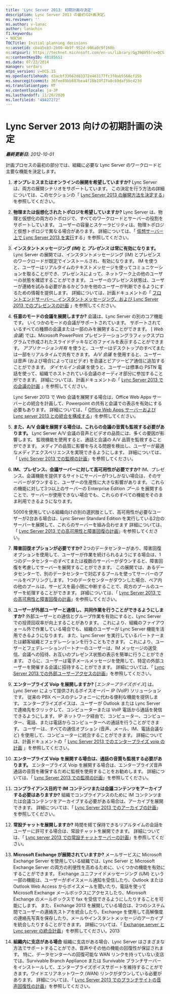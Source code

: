 ```yaml
---
title: 'Lync Server 2013: 初期計画の決定'
description: Lync Server 2013 の最初の計画決定。
ms.reviewer: ''
ms.author: v-lanac
author: lanachin
f1.keywords:
- NOCSH
TOCTitle: Initial planning decisions
ms:assetid: cbaa5cb3-2b00-4b9f-952d-986a0c9f160b
ms:mtpsurl: https://technet.microsoft.com/en-us/library/Gg398855(v=OCS.15)
ms:contentKeyID: 48185651
ms.date: 07/23/2014
manager: serdars
mtps_version: v=OCS.15
ms.openlocfilehash: d3acbf33662d83372e463177fc3f0ab5568cf15b
ms.sourcegitcommit: 36fee89bb887bea4f18b19f17a8c69daf5bc423d
ms.translationtype: MT
ms.contentlocale: ja-JP
ms.lasthandoff: 11/26/2020
ms.locfileid: "49427272"
---
```

# <a name="initial-planning-decisions-for-lync-server-2013"></a>Lync Server 2013 向けの初期計画の決定

<div data-xmlns="http://www.w3.org/1999/xhtml">

<div class="topic" data-xmlns="http://www.w3.org/1999/xhtml" data-msxsl="urn:schemas-microsoft-com:xslt" data-cs="https://msdn.microsoft.com/">

<div data-asp="https://msdn2.microsoft.com/asp">



</div>

<div id="mainSection">

<div id="mainBody">

<span> </span>

_**最終更新日:** 2012-10-01_

計画プロセスの最初の部分では、組織に必要な Lync Server のワークロードと主要な機能を決定します。

1.  **オンプレミスまたはオンラインの展開を希望していますか?**   Lync Server は、両方の展開シナリオをサポートしています。 この決定を行う方法の詳細については、このセクションの「 [Lync Server 2013 の展開方法を決定する](lync-server-2013-deciding-how-to-deploy-microsoft-lync.md)」を参照してください。

2.  **物理または仮想化されたトポロジを希望していますか?**   Lync Server は、物理と仮想化の両方のトポロジで、すべてのワークロードとサーバーの役割をサポートしています。 ユーザーの容量とスケーラビリティは、物理トポロジと仮想トポロジで異なる場合があります。 詳細については、「 [仮想サーバー上で Lync Server 2013 を実行](lync-server-2013-running-lync-server-on-virtual-servers.md)する」を参照してください。

3.  **インスタントメッセージング *(IM)* と *プレゼンス* は常に有効になります。**   Lync Server の展開では、インスタントメッセージング (IM) とプレゼンスのワークロードが既定でインストールされ、有効になります。 IM を使うと、ユーザーはリアルタイムのテキストメッセージを使ってコミュニケーションを取ることができ、プレゼンスによって、ネットワーク上の他のユーザーの状態を確認することができます。 ユーザーのプレゼンス状態は、ユーザーが連絡を試みる必要があるかどうかを他のユーザーが判断できるようにするための情報を提供します。 詳細については、計画ドキュメントの「 [フロントエンドサーバー、インスタントメッセージング、および Lync Server 2013 でのプレゼンスの計画](lync-server-2013-planning-for-front-end-servers-instant-messaging-and-presence.md) 」を参照してください。

4.  **任意のモードの会議を展開しますか?**   会議は、Lync Server の別のコア機能です。 いくつかのモードの会議がサポートされています。 サポートされているすべての種類の会議または一部のみを展開することができます。 [ *Web 会議*] では、Microsoft PowerPoint プレゼンテーショングラフィックスプログラムで作成されたスライドデッキなどのファイルを表示することができます。 *アプリケーション共有* を使うと、ユーザーはデスクトップのすべてまたは一部をリアルタイムで共有できます。 *A/V 会議* を使用すると、ユーザーは音声 (および場合によってはビデオ) を会議とピアツーピア通信に追加することができます。 *ダイヤルイン会議* を使うと、ユーザーは標準の PSTN 電話を使って、組織でホストされている会議のオーディオ部分に参加することができます。 詳細については、計画ドキュメントの「 [Lync Server 2013 での会議の計画](lync-server-2013-planning-for-conferencing.md) 」を参照してください。
    
    Lync Server 2013 で Web 会議を展開する場合は、Office Web Apps サーバーとの統合を計画して、Powerpoint の共有と会議での表示を有効にする必要もあります。 詳細については、「 [Office Web Apps サーバーおよび Lync server 2013 との統合を構成する](lync-server-2013-enabling-office-web-apps-server-and-lync-server-2013.md)」を参照してください。

5.  **また、A/V 会議を展開する場合は、これらの会議の音質も監視する必要があります。**   Lync Server A/V 会議の音声とビデオの品質には、多くの要因が影響します。 監視機能を使用すると、通話と会議の A/V 品質を監視することができます。 メディアの品質に影響を与える問題を検出し、ユーザーが最適なメディアエクスペリエンスを実現できるようにします。 詳細については、「 [Lync Server 2013 での監視の計画](lync-server-2013-planning-for-monitoring.md)」を参照してください。

6.  **IM、プレゼンス、会議サーバーに対して高可用性が必要ですか?**   IM、プレゼンス、会議機能を提供するサイトにサーバーが1つしかない場合は、そのサーバーがダウンすると、ユーザーの生産性に大きな影響があります。 これらの機能に対して3つ以上のサーバーの Enterprise Edition *プール* を展開することで、サーバーが使用できない場合でも、これらのすべての機能をそのまま利用できるようになります。
    
    5000を使用している組織向けの別の選択肢として、高可用性が必要なユーザーが2台ある場合は、Lync Server Standard Edition を実行している2台のサーバーを展開して、これらのサーバーを組み合わせます 詳細については、「 [Lync Server 2013 での高可用性と障害回復の計画](lync-server-2013-planning-for-high-availability-and-disaster-recovery.md)」を参照してください。

7.  **障害回復オプションが必要ですか?**   2つのデータセンターがあり、障害回復オプションを使用して、ユーザーが作業を続けられるようにする場合は、1つのデータセンターのすべてまたは複数のサーバーがダウンすると、障害回復を考慮してサーバーを展開することができます。 この展開では、あるデータセンターで、別のデータセンターで対応するプールを使ってサーバーのプールをペアリングします。 1つのデータセンターがダウンした場合、ペア内の他のプールは、サービスを最小限に中断することで、両方のプールのユーザーを処理することができます。 詳細については、「 [Lync Server 2013 での高可用性と障害回復の計画](lync-server-2013-planning-for-high-availability-and-disaster-recovery.md)」を参照してください。

8.  **ユーザーが外部ユーザーと通信し、共同作業を行うことができるようにしますか?**   外部ユーザーとの通信とグループ作業を有効にすると、Lync Server での投資回収率が向上することがあります。 これにより、組織のファイアウォール外で作業している場合でも、組織のユーザーが Lync Server 機能を活用できるようになります。 また、Lync Server を実行しているパートナーまたは顧客組織とフェデレーションを行うこともできます。 これにより、ユーザーとフェデレーションパートナーのユーザーは、IM メッセージの送受信、会議への招待、お互いのプレゼンス状態の表示を簡単に行うことができます。 さらに、ユーザーは電子メールメッセージを使用して、特定の外部ユーザーを開催する会議に招待することができます。 詳細については、「 [Lync Server 2013 での外部ユーザーアクセスの計画](lync-server-2013-planning-for-external-user-access.md)」を参照してください。

9.  **エンタープライズ Voip を展開しますか?**    [*エンタープライズボイス*] は、Lync Server によって提供されるボイスオーバー IP (VoIP) ソリューションです。 従来の PBX ベースのテレフォニーに代わる便利な機能を提供します。 エンタープライズボイスは、ユーザーが Outlook または Lync Server で連絡先をクリックして、コンピューターまたは VoIP 電話から通話を発信できるようにします。 IP ネットワーク経由で、コンピューター、コンピューター、電話、または電話からコンピューターへの通話を行うことができます。 ユーザーは、すべての通信オプション (音声、メール、IM、電話会議など) を使用して、コンピューターに統合することができます。 詳細については、計画ドキュメントの「 [Lync Server 2013 でのエンタープライズ voip の計画](lync-server-2013-planning-for-enterprise-voice.md) 」を参照してください。

10. **エンタープライズ Voip を展開する場合は、通話の音質も監視する必要があります。**   エンタープライズ Voip を展開する場合は、エンタープライズ音声通話の音質を確保するために監視を使用することをお勧めします。 詳細については、「 [Lync Server 2013 での監視の計画](lync-server-2013-planning-for-monitoring.md)」を参照してください。

11. **コンプライアンス目的で IM コンテンツまたは会議コンテンツをアーカイブする必要はありますか?**   組織でコンプライアンスのために IM コンテンツまたは会議コンテンツをアーカイブする必要がある場合は、アーカイブを展開できます。 詳細については、「 [Lync Server 2013 でのアーカイブの計画](lync-server-2013-planning-for-archiving.md)」を参照してください。

12. **常設チャットを展開しますか?**   時間を経て保持できるリアルタイムの会話をユーザーに許可する場合は、常設チャットを展開できます。 詳細については、「 [Lync server 2013 での常設チャットサーバーの計画](lync-server-2013-planning-for-persistent-chat-server.md)」を参照してください。

13. **Microsoft Exchange が展開されていますか?**   メールサービスに Microsoft Exchange Server を使用している組織では、Lync Server と Microsoft Exchange Server の両方の利便性を高めるために、いくつかの機能を有効にすることができます。 Exchange ユニファイドメッセージング (UM) という一部の機能は、ユーザーがボイスメール通知を受信したり、Outlook または Outlook Web Access からボイスメールを聞いたり、電話を使って Microsoft Exchange メールボックスにアクセスしたり、Microsoft Exchange のメールボックスで fax を受信できるようにしたりすることを可能にします。 また、Exchange 2013 を展開している場合は、2つのシステム間でユーザーの連絡先ストアを統合したり、Exchange を使用して高解像度の連絡先写真を保存したり、メールやインスタントメッセージのアーカイブを統合したりすることができます。 詳細については、「 [Exchange server と Lync server の統合計画](lync-server-2013-planning-for-exchange-server-integration.md)」を参照してください。2013

14. **組織内に支店がある場合**   組織に支店がある場合、Lync Server はさまざまな方法でサポートすることができ、音声やその他の機能の回復性が保証されます。 特に、データセンターへの回復可能な WAN リンクを持っていない支店では、Survivable Branch Appliance または Survivable ブランチサーバーをインストールして、エンタープライズボイスサポートを維持することができます。ワイドエリアネットワーク (WAN) リンクがダウンしている必要があります。 詳細については、「 [Lync Server 2013 でのブランチサイトの音声回復性の計画](lync-server-2013-planning-for-branch-site-voice-resiliency.md)」を参照してください。

</div>

<span> </span>

</div>

</div>

</div>

